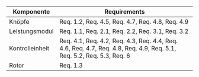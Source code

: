 | **Komponente**      | **Requirements**                                                                          |
|---------------------|-------------------------------------------------------------------------------------------|
| Knöpfe      | Req. 1.2, Req. 4.5, Req. 4.7, Req. 4.8, Req. 4.9 |
| Leistungsmodul        | Req. 1.1, Req. 2.1, Req. 2.2, Req. 3.1, Req. 3.2 |
| Kontrolleinheit | Req. 4.1, Req. 4.2, Req. 4.3, Req. 4.4, Req. 4.6, Req. 4.7, Req. 4.8, Req. 4.9, Req. 5.1, Req. 5.2, Req. 5.3, Req. 6 |
| Rotor  | Req. 1.3 |
